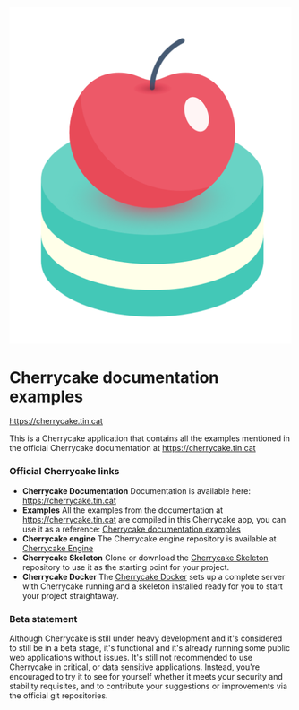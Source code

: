 ![Cherrycake logo](https://raw.githubusercontent.com/tin-cat/cherrycake-gitbook/master/.gitbook/assets/cherrycake-logo.svg)
# Cherrycake documentation examples
https://cherrycake.tin.cat

This is a Cherrycake application that contains all the examples mentioned in the official Cherrycake documentation at https://cherrycake.tin.cat

### Official Cherrycake links

* **Cherrycake Documentation** Documentation is available here: https://cherrycake.tin.cat
* **Examples** All the examples from the documentation at https://cherrycake.tin.cat are compiled in this Cherrycake app, you can use it as a reference: [Cherrycake documentation examples](https://github.com/tin-cat/cherrycake-documentation-examples)
* **Cherrycake engine** The Cherrycake engine repository is available at [Cherrycake Engine](https://github.com/tin-cat/cherrycake)
* **Cherrycake Skeleton** Clone or download the [Cherrycake Skeleton](https://github.com/tin-cat/cherrycake-skeleton) repository to use it as the starting point for your project.
* **Cherrycake Docker** The [Cherrycake Docker](https://github.com/tin-cat/cherrycake-docker) sets up a complete server with Cherrycake running and a skeleton installed ready for you to start your project straightaway.

### Beta statement

Although Cherrycake is still under heavy development and it's considered to still be in a beta stage, it's functional and it's already running some public web applications without issues. It's still not recommended to use Cherrycake in critical, or data sensitive applications. Instead, you're encouraged to try it to see for yourself whether it meets your security and stability requisites, and to contribute your suggestions or improvements via the official git repositories.
